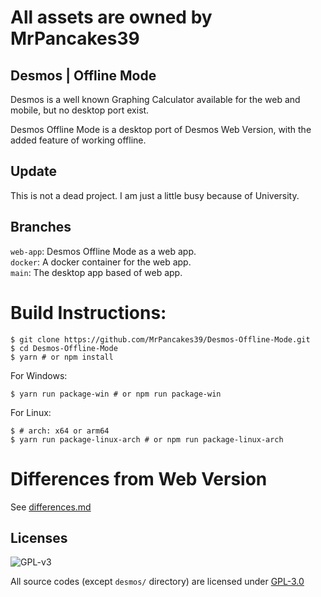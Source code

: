 # All assets are owned by MrPancakes39

## Desmos | Offline Mode

Desmos is a well known Graphing Calculator available for the web and mobile, but no desktop port exist.

Desmos Offline Mode is a desktop port of Desmos Web Version, with the added feature of working offline.

## Update

This is not a dead project. I am just a little busy because of University.

## Branches

`web-app`: Desmos Offline Mode as a web app.  
`docker`: A docker container for the web app.  
`main`: The desktop app based of web app.
 
# Build Instructions:

```console
$ git clone https://github.com/MrPancakes39/Desmos-Offline-Mode.git 
$ cd Desmos-Offline-Mode
$ yarn # or npm install
```
For Windows:  
```console
$ yarn run package-win # or npm run package-win
```
For Linux:  
```console
$ # arch: x64 or arm64 
$ yarn run package-linux-arch # or npm run package-linux-arch
```

# Differences from Web Version

See [differences.md](./differences.md)

## Licenses

![GPL-v3](https://www.gnu.org/graphics/gplv3-127x51.png)

All source codes (except `desmos/` directory) are licensed under [GPL-3.0](https://opensource.org/licenses/GPL-3.0)

